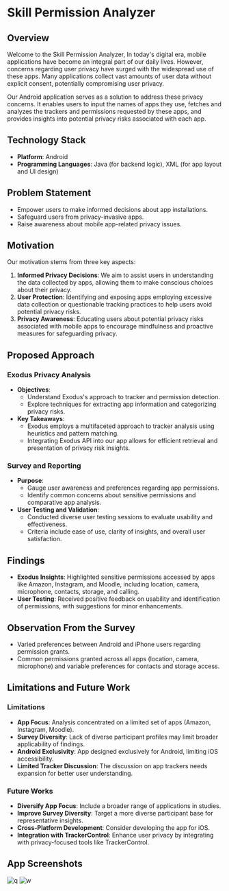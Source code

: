# Skill Permission Analyzer

## Overview
Welcome to the Skill Permission Analyzer, In today's digital era, mobile applications have become an integral part of our daily lives. However, concerns regarding user privacy have surged with the widespread use of these apps. Many applications collect vast amounts of user data without explicit consent, potentially compromising user privacy.

Our Android application serves as a solution to address these privacy concerns. It enables users to input the names of apps they use, fetches and analyzes the trackers and permissions requested by these apps, and provides insights into potential privacy risks associated with each app.

## Technology Stack
- **Platform**: Android
- **Programming Languages**: Java (for backend logic), XML (for app layout and UI design)
  
## Problem Statement
- Empower users to make informed decisions about app installations.
- Safeguard users from privacy-invasive apps.
- Raise awareness about mobile app-related privacy issues.

## Motivation
Our motivation stems from three key aspects:
1. **Informed Privacy Decisions**: We aim to assist users in understanding the data collected by apps, allowing them to make conscious choices about their privacy.
2. **User Protection**: Identifying and exposing apps employing excessive data collection or questionable tracking practices to help users avoid potential privacy risks.
3. **Privacy Awareness**: Educating users about potential privacy risks associated with mobile apps to encourage mindfulness and proactive measures for safeguarding privacy.

## Proposed Approach
### Exodus Privacy Analysis
- **Objectives**:
  - Understand Exodus's approach to tracker and permission detection.
  - Explore techniques for extracting app information and categorizing privacy risks.
- **Key Takeaways**:
  - Exodus employs a multifaceted approach to tracker analysis using heuristics and pattern matching.
  - Integrating Exodus API into our app allows for efficient retrieval and presentation of privacy risk insights.

### Survey and Reporting
- **Purpose**:
  - Gauge user awareness and preferences regarding app permissions.
  - Identify common concerns about sensitive permissions and comparative app analysis.
- **User Testing and Validation**:
  - Conducted diverse user testing sessions to evaluate usability and effectiveness.
  - Criteria include ease of use, clarity of insights, and overall user satisfaction.

## Findings
- **Exodus Insights**: Highlighted sensitive permissions accessed by apps like Amazon, Instagram, and Moodle, including location, camera, microphone, contacts, storage, and calling.
- **User Testing**: Received positive feedback on usability and identification of permissions, with suggestions for minor enhancements.

## Observation From the Survey
- Varied preferences between Android and iPhone users regarding permission grants.
- Common permissions granted across all apps (location, camera, microphone) and variable preferences for contacts and storage access.

## Limitations and Future Work
### Limitations
- **App Focus**: Analysis concentrated on a limited set of apps (Amazon, Instagram, Moodle).
- **Survey Diversity**: Lack of diverse participant profiles may limit broader applicability of findings.
- **Android Exclusivity**: App designed exclusively for Android, limiting iOS accessibility.
- **Limited Tracker Discussion**: The discussion on app trackers needs expansion for better user understanding.

### Future Works
- **Diversify App Focus**: Include a broader range of applications in studies.
- **Improve Survey Diversity**: Target a more diverse participant base for representative insights.
- **Cross-Platform Development**: Consider developing the app for iOS.
- **Integration with TrackerControl**: Enhance user privacy by integrating with privacy-focused tools like TrackerControl.

## App Screenshots
![q](https://github.com/vineeth-dasi/Skill_Permission_Analyzer/assets/36439540/bfbe18a0-a906-449c-9e89-d09af34a0e28)
![w](https://github.com/vineeth-dasi/Skill_Permission_Analyzer/assets/36439540/02af7a4f-02f8-41c5-9b04-eea4364cb061)

